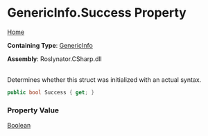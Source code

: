 # GenericInfo\.Success Property

[Home](../../../../../README.md)

**Containing Type**: [GenericInfo](../README.md)

**Assembly**: Roslynator\.CSharp\.dll

\
Determines whether this struct was initialized with an actual syntax\.

```csharp
public bool Success { get; }
```

### Property Value

[Boolean](https://docs.microsoft.com/en-us/dotnet/api/system.boolean)


